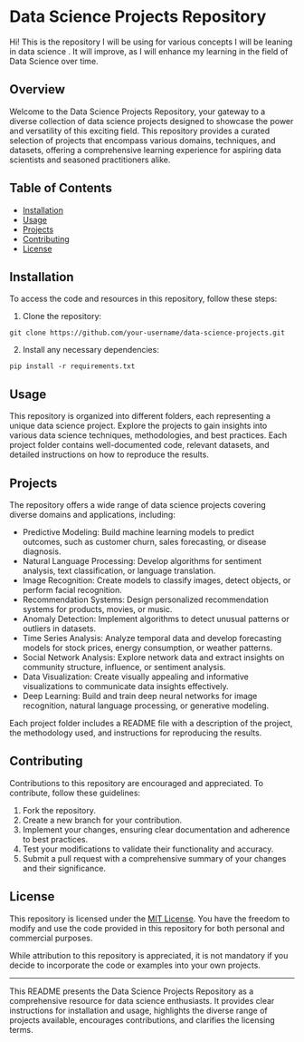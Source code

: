 # Data Science Projects Repository
Hi! This is the repository I will be using for various concepts I will be leaning in data science . It will improve, as I will enhance my learning in the field of Data Science over time.

## Overview
Welcome to the Data Science Projects Repository, your gateway to a diverse collection of data science projects designed to showcase the power and versatility of this exciting field. This repository provides a curated selection of projects that encompass various domains, techniques, and datasets, offering a comprehensive learning experience for aspiring data scientists and seasoned practitioners alike.

## Table of Contents
- [Installation](#installation)
- [Usage](#usage)
- [Projects](#projects)
- [Contributing](#contributing)
- [License](#license)

## Installation
To access the code and resources in this repository, follow these steps:

1. Clone the repository:
```
git clone https://github.com/your-username/data-science-projects.git
```

2. Install any necessary dependencies:
```
pip install -r requirements.txt
```

## Usage
This repository is organized into different folders, each representing a unique data science project. Explore the projects to gain insights into various data science techniques, methodologies, and best practices. Each project folder contains well-documented code, relevant datasets, and detailed instructions on how to reproduce the results.

## Projects
The repository offers a wide range of data science projects covering diverse domains and applications, including:

- Predictive Modeling: Build machine learning models to predict outcomes, such as customer churn, sales forecasting, or disease diagnosis.
- Natural Language Processing: Develop algorithms for sentiment analysis, text classification, or language translation.
- Image Recognition: Create models to classify images, detect objects, or perform facial recognition.
- Recommendation Systems: Design personalized recommendation systems for products, movies, or music.
- Anomaly Detection: Implement algorithms to detect unusual patterns or outliers in datasets.
- Time Series Analysis: Analyze temporal data and develop forecasting models for stock prices, energy consumption, or weather patterns.
- Social Network Analysis: Explore network data and extract insights on community structure, influence, or sentiment analysis.
- Data Visualization: Create visually appealing and informative visualizations to communicate data insights effectively.
- Deep Learning: Build and train deep neural networks for image recognition, natural language processing, or generative modeling.

Each project folder includes a README file with a description of the project, the methodology used, and instructions for reproducing the results.

## Contributing
Contributions to this repository are encouraged and appreciated. To contribute, follow these guidelines:

1. Fork the repository.
2. Create a new branch for your contribution.
3. Implement your changes, ensuring clear documentation and adherence to best practices.
4. Test your modifications to validate their functionality and accuracy.
5. Submit a pull request with a comprehensive summary of your changes and their significance.

## License
This repository is licensed under the [MIT License](LICENSE). You have the freedom to modify and use the code provided in this repository for both personal and commercial purposes.

While attribution to this repository is appreciated, it is not mandatory if you decide to incorporate the code or examples into your own projects.

---

This README presents the Data Science Projects Repository as a comprehensive resource for data science enthusiasts. It provides clear instructions for installation and usage, highlights the diverse range of projects available, encourages contributions, and clarifies the licensing terms.
